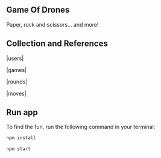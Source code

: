 ## Game Of Drones

Paper, rock and scissors... and more!

## Collection and References

|users|

|games|

|rounds|

|moves|

## Run app

To find the fun, run the following command in your terminal:

```bash
npm install
```

```bash
npm start
```
